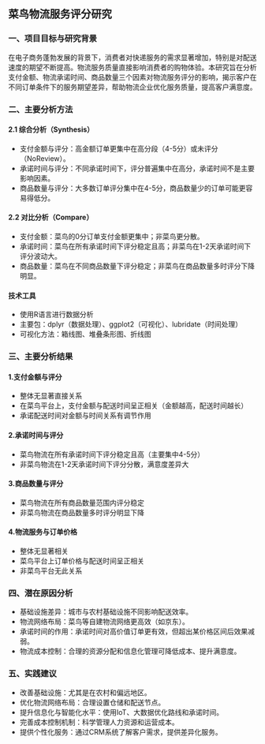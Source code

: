 ## 菜鸟物流服务评分研究

### 一、项目目标与研究背景

在电子商务蓬勃发展的背景下，消费者对快递服务的需求显著增加，特别是对配送速度的期望不断提高。物流服务质量直接影响消费者的购物体验。本研究旨在分析支付金额、物流承诺时间、商品数量三个因素对物流服务评分的影响，揭示客户在不同订单条件下的服务期望差异，帮助物流企业优化服务质量，提高客户满意度。

### 二、主要分析方法

#### 2.1 综合分析（Synthesis）
- 支付金额与评分：高金额订单更集中在高分段（4-5分）或未评分（NoReview）。
- 承诺时间与评分：不同承诺时间下，评分普遍集中在高分，承诺时间不是主要影响因素。
- 商品数量与评分：大多数订单评分集中在4-5分，商品数量少的订单可能更容易得低分。

#### 2.2 对比分析（Compare）

- 支付金额：菜鸟的0分订单支付金额更集中；非菜鸟更分散。
- 承诺时间：菜鸟在所有承诺时间下评分稳定且高；非菜鸟在1-2天承诺时间下评分波动大。
- 商品数量：菜鸟在不同商品数量下评分稳定；非菜鸟在商品数量多时评分下降明显。

#### 技术工具
- 使用R语言进行数据分析
- 主要包：dplyr（数据处理）、ggplot2（可视化）、lubridate（时间处理）
- 可视化方法：箱线图、堆叠条形图、折线图

### 三、主要分析结果

#### 1.支付金额与评分
- 整体无显著直接关系
- 在菜鸟平台上，支付金额与配送时间呈正相关（金额越高，配送时间越长）
- 承诺配送时间对金额与时间关系有调节作用

#### 2.承诺时间与评分
- 菜鸟物流在所有承诺时间下评分稳定且高（主要集中4-5分）
- 非菜鸟物流在1-2天承诺时间下评分分散，满意度差异大

#### 3.商品数量与评分
- 菜鸟物流在所有商品数量范围内评分稳定
- 非菜鸟物流在商品数量多时评分明显下降

#### 4.物流服务与订单价格
- 整体无显著相关
- 菜鸟平台上订单价格与配送时间呈正相关
- 非菜鸟平台无此关系

### 四、潜在原因分析

- 基础设施差异：城市与农村基础设施不同影响配送效率。
- 物流网络布局：菜鸟等自建物流网络更高效（如京东）。
- 承诺时间的作用：承诺时间对高价值订单更有效，但超出某价格区间后效果减弱。
- 物流成本控制：合理的资源分配和信息化管理可降低成本、提升满意度。

### 五、实践建议

- 改善基础设施：尤其是在农村和偏远地区。
- 优化物流网络布局：合理设置仓储和配送节点。
- 提升信息化与智能化水平：使用IoT、大数据优化路线和承诺时间。
- 完善成本控制机制：科学管理人力资源和运营成本。
- 提供个性化服务：通过CRM系统了解客户需求，提供差异化服务。
